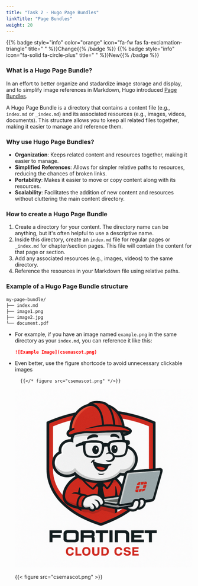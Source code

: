 ```yaml
---
title: "Task 2 - Hugo Page Bundles"
linkTitle: "Page Bundles"
weight: 20
---
```


{{% badge style="info" color="orange" icon="fa-fw fas fa-exclamation-triangle" title=" " %}}Change{{% /badge %}}
{{% badge style="info" icon="fa-solid fa-circle-plus" title=" " %}}New{{% /badge %}}

### What is a Hugo Page Bundle?

In an effort to better organize and stadardize image storage and display, and to simplify image references in Markdown, Hugo introduced [Page Bundles](https://gohugo.io/content-management/page-bundles/).

A Hugo Page Bundle is a directory that contains a content file (e.g., `index.md` or `_index.md`) and its associated resources (e.g., images, videos, documents). This structure allows you to keep all related files together, making it easier to manage and reference them.

### Why use Hugo Page Bundles?
- **Organization**: Keeps related content and resources together, making it easier to manage.
- **Simplified References**: Allows for simpler relative paths to resources, reducing the chances of broken links.
- **Portability**: Makes it easier to move or copy content along with its resources.
- **Scalability**: Facilitates the addition of new content and resources without cluttering the main content directory. 

### How to create a Hugo Page Bundle
1. Create a directory for your content. The directory name can be anything, but it's often helpful to use a descriptive name.
2. Inside this directory, create an `index.md` file for regular pages or `_index.md` for chapter/section pages. This file will contain the content for that page or section.
3. Add any associated resources (e.g., images, videos) to the same directory.
4. Reference the resources in your Markdown file using relative paths.


### Example of a Hugo Page Bundle structure
```
my-page-bundle/
├── index.md
├── image1.png
├── image2.jpg
└── document.pdf
```     

   - For example, if you have an image named `example.png` in the same directory as your `index.md`, you can reference it like this:
     ```markdown
     ![Example Image](csemascot.png)
     ```
      
  - Even better, use the figure shortcode to avoid unnecessary clickable images

    ```markdown
      {{</* figure src="csemascot.png" */>}}
    ```

    ![Example Image](csemascot.png)

    {{< figure src="csemascot.png" >}}
  
